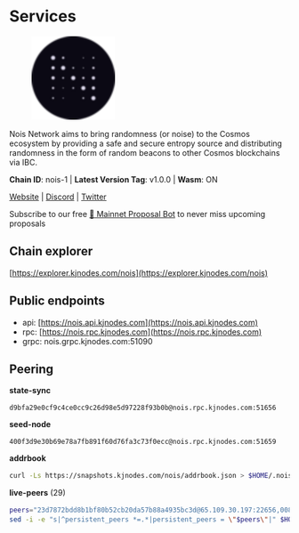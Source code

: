 # Services

<figure><img src="https://raw.githubusercontent.com/kj89/cosmos-images/main/logos/nois.png" width="150" alt=""><figcaption></figcaption></figure>

Nois Network aims to bring randomness (or noise)  to the Cosmos ecosystem by providing a safe and  secure entropy source and distributing randomness  in the form of random beacons to other Cosmos blockchains via IBC.

**Chain ID**: nois-1 | **Latest Version Tag**: v1.0.0 | **Wasm**: ON

[Website](https://nois.network) | [Discord](https://discord.gg/dHdpwtEb6F) | [Twitter](https://twitter.com/NoisRNG)



Subscribe to our free [🤖 Mainnet Proposal Bot](https://t.me/kjnodes_proposal_bot) to never miss upcoming proposals


## Chain explorer
[https://explorer.kjnodes.com/nois](https://explorer.kjnodes.com/nois)

## Public endpoints

* api: [https://nois.api.kjnodes.com](https://nois.api.kjnodes.com)
* rpc: [https://nois.rpc.kjnodes.com](https://nois.rpc.kjnodes.com)
* grpc: nois.grpc.kjnodes.com:51090

## Peering

**state-sync**

```text
d9bfa29e0cf9c4ce0cc9c26d98e5d97228f93b0b@nois.rpc.kjnodes.com:51656
```

**seed-node**

```text
400f3d9e30b69e78a7fb891f60d76fa3c73f0ecc@nois.rpc.kjnodes.com:51659
```

**addrbook**
```bash
curl -Ls https://snapshots.kjnodes.com/nois/addrbook.json > $HOME/.noisd/config/addrbook.json
```

**live-peers** (29)
```bash
peers="23d7872bdd8b1bf80b52cb20da57b88a4935bc3d@65.109.30.197:22656,00852ba0bfdf20aac74369b1a5c43e50668c9738@135.181.128.114:17356,b5058b5422c6bdba55eafac46cc23731288f42c8@130.255.170.126:26656,288e7a14ccac3cdc1d8ab20335d4c48edf5930f2@84.46.250.136:17356,b26e5ac4afbadf96ad31ee3aeb5e6557f2894037@65.108.199.222:30656,3ca7cbc2cd1938d67b50ae27447f9a975e39f58e@94.130.16.254:36656,95eeb1ac374e4144b05b36f6c5986472e7ef698f@135.181.209.51:26786,9d21af60ad2568ffcb55a0bd0eb03b6cfa2644c5@49.12.120.113:26656,9620f8453f34270be5fa3d458968d8bd1c997430@95.70.184.178:29656,c98c58a8cd821f8814bb995d30299e76abb485aa@142.132.194.157:26456,dd7607ce23081b71310137221ebe4610c3114bea@57.128.20.163:17356,a5224f7375f156c07c28f336355e4e727699fad5@65.109.95.26:27656,5538f2c7fdbf5e1c71f456c07f863d82ee814935@95.217.154.80:26656,83e530ade685efa61579eccd9f990462cd0ff36e@5.189.157.124:21656,eeb51b9e6c7d6de977e3c6419f3bba78263b4b7e@192.99.32.49:26656,2eec0137328523738936d50b0e0f08deb42da7f4@138.201.204.5:38656,2e1d9305a5be27fc708ea7bc2fade939be1259e6@65.108.82.62:51656,ebc272824924ea1a27ea3183dd0b9ba713494f83@195.3.220.136:27286,ad53e98a88aa0c6f724b457ad6575b83c5f4a02b@167.235.15.19:30656,1893178693fc4e376f8c093ae30e44e27619f79c@198.244.213.94:25156,3cdc0ed1027fc87e968a6f455189ae990b5b344a@51.222.44.116:36656,2b584d00e598766c5fd2b8e80513fef1e2cf5393@192.95.30.128:26656,271dd7f12a4d9d5b1b740dcb90c55b756bf69dbf@74.50.74.98:26656,8ec2fee6c37c07cc5af57ec870015a0191d4707d@65.108.65.36:51656,79d98c9f14f9b4281e3431b8f292b9ce2bc231e8@109.123.251.49:26656,0ede37f273933f5f9d6644f68e51128c6332c431@65.108.11.234:26656,eb3bbea0e9247b157e4d5ac40373d0370d49905c@113.161.144.108:26656,47e99c3e8bbd881952cf4a642c8c2c8d178f56de@51.79.77.103:36656,d9bfa29e0cf9c4ce0cc9c26d98e5d97228f93b0b@65.109.88.38:51656"
sed -i -e "s|^persistent_peers *=.*|persistent_peers = \"$peers\"|" $HOME/.noisd/config/config.toml
```
